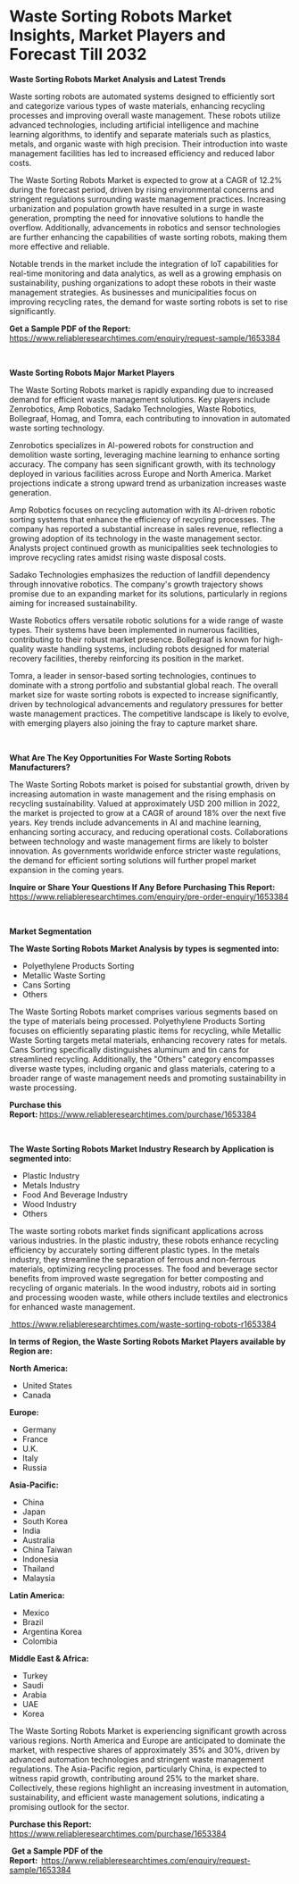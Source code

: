 <p><h1>Waste Sorting Robots Market Insights, Market Players and Forecast Till 2032</h1></p><p><strong>Waste Sorting Robots Market Analysis and Latest Trends</strong></p>
<p><p>Waste sorting robots are automated systems designed to efficiently sort and categorize various types of waste materials, enhancing recycling processes and improving overall waste management. These robots utilize advanced technologies, including artificial intelligence and machine learning algorithms, to identify and separate materials such as plastics, metals, and organic waste with high precision. Their introduction into waste management facilities has led to increased efficiency and reduced labor costs.</p><p>The Waste Sorting Robots Market is expected to grow at a CAGR of 12.2% during the forecast period, driven by rising environmental concerns and stringent regulations surrounding waste management practices. Increasing urbanization and population growth have resulted in a surge in waste generation, prompting the need for innovative solutions to handle the overflow. Additionally, advancements in robotics and sensor technologies are further enhancing the capabilities of waste sorting robots, making them more effective and reliable.</p><p>Notable trends in the market include the integration of IoT capabilities for real-time monitoring and data analytics, as well as a growing emphasis on sustainability, pushing organizations to adopt these robots in their waste management strategies. As businesses and municipalities focus on improving recycling rates, the demand for waste sorting robots is set to rise significantly.</p></p>
<p><strong>Get a Sample PDF of the Report:&nbsp;</strong> <a href="https://www.reliableresearchtimes.com/enquiry/request-sample/1653384?utm_campaign=3505&utm_medium=2&utm_source=Github&utm_content=ia&utm_term=16042025&utm_id=waste-sorting-robots">https://www.reliableresearchtimes.com/enquiry/request-sample/1653384</a></p>
<p>&nbsp;</p>
<p><strong>Waste Sorting Robots Major Market Players</strong></p>
<p><p>The Waste Sorting Robots market is rapidly expanding due to increased demand for efficient waste management solutions. Key players include Zenrobotics, Amp Robotics, Sadako Technologies, Waste Robotics, Bollegraaf, Homag, and Tomra, each contributing to innovation in automated waste sorting technology.</p><p>Zenrobotics specializes in AI-powered robots for construction and demolition waste sorting, leveraging machine learning to enhance sorting accuracy. The company has seen significant growth, with its technology deployed in various facilities across Europe and North America. Market projections indicate a strong upward trend as urbanization increases waste generation.</p><p>Amp Robotics focuses on recycling automation with its AI-driven robotic sorting systems that enhance the efficiency of recycling processes. The company has reported a substantial increase in sales revenue, reflecting a growing adoption of its technology in the waste management sector. Analysts project continued growth as municipalities seek technologies to improve recycling rates amidst rising waste disposal costs.</p><p>Sadako Technologies emphasizes the reduction of landfill dependency through innovative robotics. The company's growth trajectory shows promise due to an expanding market for its solutions, particularly in regions aiming for increased sustainability.</p><p>Waste Robotics offers versatile robotic solutions for a wide range of waste types. Their systems have been implemented in numerous facilities, contributing to their robust market presence. Bollegraaf is known for high-quality waste handling systems, including robots designed for material recovery facilities, thereby reinforcing its position in the market.</p><p>Tomra, a leader in sensor-based sorting technologies, continues to dominate with a strong portfolio and substantial global reach. The overall market size for waste sorting robots is expected to increase significantly, driven by technological advancements and regulatory pressures for better waste management practices. The competitive landscape is likely to evolve, with emerging players also joining the fray to capture market share.</p></p>
<p>&nbsp;</p>
<p><strong>What Are The Key Opportunities For Waste Sorting Robots Manufacturers?</strong></p>
<p><p>The Waste Sorting Robots market is poised for substantial growth, driven by increasing automation in waste management and the rising emphasis on recycling sustainability. Valued at approximately USD 200 million in 2022, the market is projected to grow at a CAGR of around 18% over the next five years. Key trends include advancements in AI and machine learning, enhancing sorting accuracy, and reducing operational costs. Collaborations between technology and waste management firms are likely to bolster innovation. As governments worldwide enforce stricter waste regulations, the demand for efficient sorting solutions will further propel market expansion in the coming years.</p></p>
<p><strong>Inquire or Share Your Questions If Any Before Purchasing This Report:</strong> <a href="https://www.reliableresearchtimes.com/enquiry/pre-order-enquiry/1653384?utm_campaign=3505&utm_medium=2&utm_source=Github&utm_content=ia&utm_term=16042025&utm_id=waste-sorting-robots">https://www.reliableresearchtimes.com/enquiry/pre-order-enquiry/1653384</a></p>
<p>&nbsp;</p>
<p><strong>Market Segmentation</strong></p>
<p><strong>The Waste Sorting Robots Market Analysis by types is segmented into:</strong></p>
<p><ul><li>Polyethylene Products Sorting</li><li>Metallic Waste Sorting</li><li>Cans Sorting</li><li>Others</li></ul></p>
<p><p>The Waste Sorting Robots market comprises various segments based on the type of materials being processed. Polyethylene Products Sorting focuses on efficiently separating plastic items for recycling, while Metallic Waste Sorting targets metal materials, enhancing recovery rates for metals. Cans Sorting specifically distinguishes aluminum and tin cans for streamlined recycling. Additionally, the "Others" category encompasses diverse waste types, including organic and glass materials, catering to a broader range of waste management needs and promoting sustainability in waste processing.</p></p>
<p><strong>Purchase this Report:&nbsp;</strong><a href="https://www.reliableresearchtimes.com/purchase/1653384?utm_campaign=3505&utm_medium=2&utm_source=Github&utm_content=ia&utm_term=16042025&utm_id=waste-sorting-robots">https://www.reliableresearchtimes.com/purchase/1653384</a></p>
<p>&nbsp;</p>
<p><strong>The Waste Sorting Robots Market Industry Research by Application is segmented into:</strong></p>
<p><ul><li>Plastic Industry</li><li>Metals Industry</li><li>Food And Beverage Industry</li><li>Wood Industry</li><li>Others</li></ul></p>
<p><p>The waste sorting robots market finds significant applications across various industries. In the plastic industry, these robots enhance recycling efficiency by accurately sorting different plastic types. In the metals industry, they streamline the separation of ferrous and non-ferrous materials, optimizing recycling processes. The food and beverage sector benefits from improved waste segregation for better composting and recycling of organic materials. In the wood industry, robots aid in sorting and processing wooden waste, while others include textiles and electronics for enhanced waste management.</p></p>
<p><a href="https://www.reliableresearchtimes.com/waste-sorting-robots-r1653384?utm_campaign=3505&utm_medium=2&utm_source=Github&utm_content=ia&utm_term=16042025&utm_id=waste-sorting-robots">&nbsp;https://www.reliableresearchtimes.com/waste-sorting-robots-r1653384</a></p>
<p><strong>In terms of Region, the Waste Sorting Robots Market Players available by Region are:</strong></p>
<p>
    <p> <strong> North America: </strong>
        <ul>
            <li>United States</li>
            <li>Canada</li>
        </ul>
        </p> 
    <p> <strong> Europe: </strong>
        <ul>
            <li>Germany</li>
            <li>France</li>
            <li>U.K.</li>
            <li>Italy</li>
            <li>Russia</li>
        </ul>
        </p> 
    <p> <strong> Asia-Pacific: </strong>
        <ul>
            <li>China</li>
            <li>Japan</li>
            <li>South Korea</li>
            <li>India</li>
            <li>Australia</li>
            <li>China Taiwan</li>
            <li>Indonesia</li>
            <li>Thailand</li>
            <li>Malaysia</li>
        </ul>
        </p> 
    <p> <strong> Latin America: </strong>
        <ul>
            <li>Mexico</li>
            <li>Brazil</li>
            <li>Argentina Korea</li>
            <li>Colombia</li>
        </ul>
        </p> 
    <p> <strong> Middle East & Africa: </strong>
        <ul>
            <li>Turkey</li>
            <li>Saudi</li>
            <li>Arabia</li>
            <li>UAE</li>
            <li>Korea</li>
        </ul>
    </p>
    </p>
<p><p>The Waste Sorting Robots Market is experiencing significant growth across various regions. North America and Europe are anticipated to dominate the market, with respective shares of approximately 35% and 30%, driven by advanced automation technologies and stringent waste management regulations. The Asia-Pacific region, particularly China, is expected to witness rapid growth, contributing around 25% to the market share. Collectively, these regions highlight an increasing investment in automation, sustainability, and efficient waste management solutions, indicating a promising outlook for the sector.</p></p>
<p><strong>Purchase this Report: </strong><a href="https://www.reliableresearchtimes.com/purchase/1653384?utm_campaign=3505&utm_medium=2&utm_source=Github&utm_content=ia&utm_term=16042025&utm_id=waste-sorting-robots">https://www.reliableresearchtimes.com/purchase/1653384</a></p>
<p>&nbsp;<strong>Get a Sample PDF of the Report:&nbsp;&nbsp;</strong><a href="https://www.reliableresearchtimes.com/enquiry/request-sample/1653384?utm_campaign=3505&utm_medium=2&utm_source=Github&utm_content=ia&utm_term=16042025&utm_id=waste-sorting-robots">https://www.reliableresearchtimes.com/enquiry/request-sample/1653384</a></p>
<p><strong></strong></p>
<p><p></p><p></p><p></p></p>